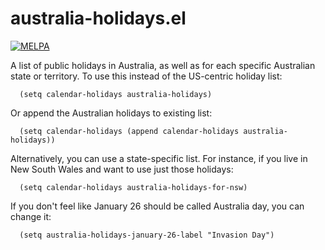 # australia-holidays.el

[![MELPA](https://melpa.org/packages/australia-holidays-badge.svg)](https://melpa.org/#/australia-holidays)

A list of public holidays in Australia, as well as for each specific Australian state or territory. To use this instead of the US-centric holiday list:

```
  (setq calendar-holidays australia-holidays)
```

Or append the Australian holidays to existing list:

```
  (setq calendar-holidays (append calendar-holidays australia-holidays))
```

Alternatively, you can use a state-specific list. For instance, if you live in New South Wales and want to use just those holidays:

```
  (setq calendar-holidays australia-holidays-for-nsw)
```

If you don't feel like January 26 should be called Australia day, you can change it:

```
  (setq australia-holidays-january-26-label "Invasion Day")
```
